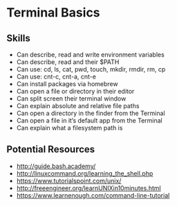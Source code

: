# Terminal Basics


## Skills

- Can describe, read and write environment variables
- Can describe, read and their $PATH
- Can use: cd, ls, cat, pwd, touch, mkdir, rmdir, rm, cp
- Can use: cnt-c, cnt-a, cnt-e
- Can install packages via homebrew
- Can open a file or directory in their editor
- Can split screen their terminal window
- Can explain absolute and relative file paths
- Can open a directory in the finder from the Terminal
- Can open a file in it’s default app from the Terminal
- Can explain what a filesystem path is


## Potential Resources

- http://guide.bash.academy/
- http://linuxcommand.org/learning_the_shell.php
- https://www.tutorialspoint.com/unix/
- http://freeengineer.org/learnUNIXin10minutes.html
- https://www.learnenough.com/command-line-tutorial
